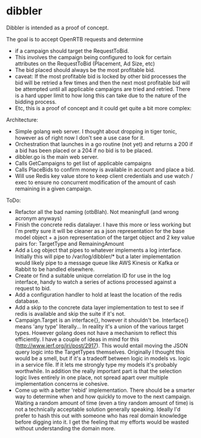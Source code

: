 # dibbler

Dibbler is intended as a proof of concept.

The goal is to accept OpenRTB requests and determine 
* if a campaign should target the RequestToBid.
* This involves the campaign being configured to look for certain attributes on the RequestToBid (Placement, Ad Size, etc)
* The bid placed should always be the most profitable bid.
* caveat: If the most profitable bid is locked by other bid processes the bid will be retried a few times and then the next most profitable bid will be attempted until all applicable campaigns are tried and retried.  There is a hard upper limit to how long this can take due to the nature of the bidding process.
* Etc, this is a proof of concept and it could get quite a bit more complex:

Architecture:
* Simple golang web server.  I thought about dropping in tiger tonic, however as of right now I don't see a use case for it.
* Orchestration that launches in a go routine (not yet) and returns a 200 if a bid has been placed or a 204 if no bid is to be placed.
* dibbler.go is the main web server.
* Calls GetCampaigns to get list of applicable campaigns
* Calls PlaceBids to confirm money is available in account and place a bid.
* Will use Redis key value store to keep client credentials and use watch / exec to ensure no concurrent modification of the amount of cash remaining in a given campaign.

ToDo:
* Refactor all the bad naming (otbBlah).  Not meaningfull (and wrong acronym anyways)
* Finish the concrete redis datalayer.  I have this more or less working but I'm pretty sure it will be cleaner as a json representation for the base model object + a json representation of the target object and 2 key value pairs for: TargetType and RemainingAmount
* Add a Log object that pipes to whatever implements a log interface.  Initially this will pipe to /var/log/dibbler/* but a later implementation would likely pipe to a message queue like AWS Kinesis or Kafka or Rabbit to be handled elsewhere.
* Create or find a suitable unique correlation ID for use in the log interface, handy to watch a series of actions processed against a request to bid.
* Add a configuration handler to hold at least the location of the redis database.
* Add a skip to the concrete data layer implementation to test to see if redis is available and skip the suite if it's not.
* Campaign.Target is an interface{}, however it shouldn't be.  Interface{} means 'any type' literally... In reality it's a union of the various target types.  However golang does not have a mechanism to reflect this efficiently.  I have a couple of ideas in mind for this (http://www.jerf.org/iri/post/2917). This would entail moving the JSON query logic into the TargetTypes themselves.  Originally I thought this would be a smell, but if it's a tradeoff between logic in models vs. logic in a service file.  If it lets me strongly type my models it's probably worthwhile.  In addition the really important part is that the selection logic lives entirely in one place, not spread apart over multiple implementation concerns ie cohesive.
* Come up with a better 'rebid' implementation.  There should be a smarter way to determine when and how quickly to move to the next campaign.  Waiting a random amount of time (even a tiny random amount of time) is not a technically acceptable solution generally speaking.  Ideally I'd prefer to hash this out with someone who has real domain knowledge before digging into it.  I get the feeling that my efforts would be wasted without understanding the domain more.
